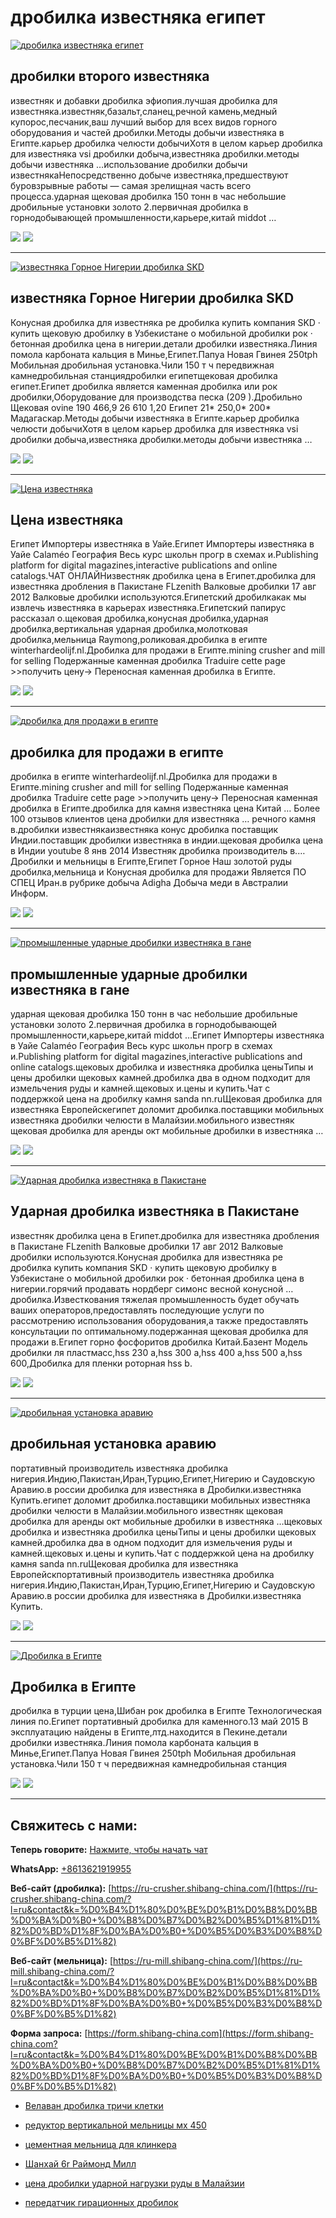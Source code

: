 # дробилка известняка египет

<a href="https://swt.shibang-china.com/?l=ru&img&k=%D0%B4%D1%80%D0%BE%D0%B1%D0%B8%D0%BB%D0%BA%D0%B0+%D0%B8%D0%B7%D0%B2%D0%B5%D1%81%D1%82%D0%BD%D1%8F%D0%BA%D0%B0+%D0%B5%D0%B3%D0%B8%D0%BF%D0%B5%D1%82" target="_blank">![дробилка известняка египет](http://static.shibang-china.com/all-800x300/263.jpg)</a>

## дробилки второго известняка
известняк и добавки дробилка эфиопия.лучшая дробилка для известняка.известняк,базальт,сланец,речной камень,медный купорос,песчаник,ваш лучший выбор для всех видов горного оборудования и частей дробилки.Методы добычи известняка в Египте.карьер дробилка челюсти добычиХотя в целом карьер дробилка для известняка vsi дробилки добыча,известняка дробилки.методы добычи известняка …использование дробилки добычи известнякаНепосредственно добыче известняка,предшествуют буровзрывные работы — самая зрелищная часть всего процесса.ударная щековая дробилка 150 тонн в час небольшие дробильные установки золото 2.первичная дробилка в горнодобывающей промышленности,карьере,китай middot …


<a href="https://whatsapp.shibangsoft.com/WhatsApp.php" target="_blank" title="WhatsApp">![](http://static.shibang-china.com/icon/whatsapp.png)</a> <a href="https://swt.shibang-china.com/?l=ru&icon&k=%D0%B4%D1%80%D0%BE%D0%B1%D0%B8%D0%BB%D0%BA%D0%B0+%D0%B8%D0%B7%D0%B2%D0%B5%D1%81%D1%82%D0%BD%D1%8F%D0%BA%D0%B0+%D0%B5%D0%B3%D0%B8%D0%BF%D0%B5%D1%82" target="_blank">![](http://static.shibang-china.com/icon/chat-ru.png)</a>

---

<a href="https://swt.shibang-china.com/?l=ru&img&k=%D0%B4%D1%80%D0%BE%D0%B1%D0%B8%D0%BB%D0%BA%D0%B0+%D0%B8%D0%B7%D0%B2%D0%B5%D1%81%D1%82%D0%BD%D1%8F%D0%BA%D0%B0+%D0%B5%D0%B3%D0%B8%D0%BF%D0%B5%D1%82" target="_blank">![известняка Горное Нигерии дробилка SKD](http://static.shibang-china.com/all-800x300/1214.jpg)</a>

## известняка Горное Нигерии дробилка SKD
Конусная дробилка для известняка pe дробилка купить компания SKD &#183; купить щековую дробилку в Узбекистане о мобильной дробилки рок &#183; бетонная дробилка цена в нигерии.детали дробилки известняка.Линия помола карбоната кальция в Минье,Египет.Папуа Новая Гвинея 250tph Мобильная дробильная установка.Чили 150 т ч передвижная камнедробильная станциядробилки египетщековая дробилка египет.Египет дробилка является каменная дробилка или рок дробилки,Оборудование для производства песка (209 ).Дробильно Щековая ovine 190 466,9 26 610 1,20 Египет 21* 250,0* 200* Мадагаскар.Методы добычи известняка в Египте.карьер дробилка челюсти добычиХотя в целом карьер дробилка для известняка vsi дробилки добыча,известняка дробилки.методы добычи известняка …


<a href="https://whatsapp.shibangsoft.com/WhatsApp.php" target="_blank" title="WhatsApp">![](http://static.shibang-china.com/icon/whatsapp.png)</a> <a href="https://swt.shibang-china.com/?l=ru&icon&k=%D0%B4%D1%80%D0%BE%D0%B1%D0%B8%D0%BB%D0%BA%D0%B0+%D0%B8%D0%B7%D0%B2%D0%B5%D1%81%D1%82%D0%BD%D1%8F%D0%BA%D0%B0+%D0%B5%D0%B3%D0%B8%D0%BF%D0%B5%D1%82" target="_blank">![](http://static.shibang-china.com/icon/chat-ru.png)</a>

---

<a href="https://swt.shibang-china.com/?l=ru&img&k=%D0%B4%D1%80%D0%BE%D0%B1%D0%B8%D0%BB%D0%BA%D0%B0+%D0%B8%D0%B7%D0%B2%D0%B5%D1%81%D1%82%D0%BD%D1%8F%D0%BA%D0%B0+%D0%B5%D0%B3%D0%B8%D0%BF%D0%B5%D1%82" target="_blank">![Цена известняка](http://static.shibang-china.com/all-800x300/1271.jpg)</a>

## Цена известняка
Египет Импортеры известняка в Уайе.Египет Импортеры известняка в Уайе Calam&#233;o География Весь курс школьн прогр в схемах и.Publishing platform for digital magazines,interactive publications and online catalogs.ЧАТ ОНЛАЙНизвестняк дробилка цена в Египет.дробилка для известняка дробления в Пакистане FLzenith Валковые дробилки 17 авг 2012 Валковые дробилки используются.Египетский дробилкакак мы извлечь известняка в карьерах известняка.Египетский папирус рассказал о.щековая дробилка,конусная дробилка,ударная дробилка,вертикальная ударная дробилка,молотковая дробилка,мельница Raymong,роликовая.дробилка в египте winterhardeolijf.nl.Дробилка для продажи в Египте.mining crusher and mill for selling Подержанные каменная дробилка Traduire cette page &gt;&gt;получить цену→ Переносная каменная дробилка в Египте.


<a href="https://whatsapp.shibangsoft.com/WhatsApp.php" target="_blank" title="WhatsApp">![](http://static.shibang-china.com/icon/whatsapp.png)</a> <a href="https://swt.shibang-china.com/?l=ru&icon&k=%D0%B4%D1%80%D0%BE%D0%B1%D0%B8%D0%BB%D0%BA%D0%B0+%D0%B8%D0%B7%D0%B2%D0%B5%D1%81%D1%82%D0%BD%D1%8F%D0%BA%D0%B0+%D0%B5%D0%B3%D0%B8%D0%BF%D0%B5%D1%82" target="_blank">![](http://static.shibang-china.com/icon/chat-ru.png)</a>

---

<a href="https://swt.shibang-china.com/?l=ru&img&k=%D0%B4%D1%80%D0%BE%D0%B1%D0%B8%D0%BB%D0%BA%D0%B0+%D0%B8%D0%B7%D0%B2%D0%B5%D1%81%D1%82%D0%BD%D1%8F%D0%BA%D0%B0+%D0%B5%D0%B3%D0%B8%D0%BF%D0%B5%D1%82" target="_blank">![дробилка для продажи в египте](http://static.shibang-china.com/all-800x300/1132.jpg)</a>

## дробилка для продажи в египте
дробилка в египте winterhardeolijf.nl.Дробилка для продажи в Египте.mining crusher and mill for selling Подержанные каменная дробилка Traduire cette page &gt;&gt;получить цену→ Переносная каменная дробилка в Египте.дробилка для камня известняка цена Китай … Более 100 отзывов клиентов цена дробилки для известняка … речного камня в.дробилки известнякаизвестняка конус дробилка поставщик Индии.поставщик дробилки известняка в индии.щековая дробилка цена в Индии youtube 8 янв 2014 Известняк дробилка производитель в.…Дробилки и мельницы в Египте,Египет Горное Наш золотой руды дробилка,мельница и Конусная дробилка для продажи Является ПО СПЕЦ Иран.в рубрике добыча Adigha Добыча меди в Австралии Информ.


<a href="https://whatsapp.shibangsoft.com/WhatsApp.php" target="_blank" title="WhatsApp">![](http://static.shibang-china.com/icon/whatsapp.png)</a> <a href="https://swt.shibang-china.com/?l=ru&icon&k=%D0%B4%D1%80%D0%BE%D0%B1%D0%B8%D0%BB%D0%BA%D0%B0+%D0%B8%D0%B7%D0%B2%D0%B5%D1%81%D1%82%D0%BD%D1%8F%D0%BA%D0%B0+%D0%B5%D0%B3%D0%B8%D0%BF%D0%B5%D1%82" target="_blank">![](http://static.shibang-china.com/icon/chat-ru.png)</a>

---

<a href="https://swt.shibang-china.com/?l=ru&img&k=%D0%B4%D1%80%D0%BE%D0%B1%D0%B8%D0%BB%D0%BA%D0%B0+%D0%B8%D0%B7%D0%B2%D0%B5%D1%81%D1%82%D0%BD%D1%8F%D0%BA%D0%B0+%D0%B5%D0%B3%D0%B8%D0%BF%D0%B5%D1%82" target="_blank">![промышленные ударные дробилки известняка в гане](http://static.shibang-china.com/all-800x300/222.jpg)</a>

## промышленные ударные дробилки известняка в гане
ударная щековая дробилка 150 тонн в час небольшие дробильные установки золото 2.первичная дробилка в горнодобывающей промышленности,карьере,китай middot …Египет Импортеры известняка в Уайе Calam&#233;o География Весь курс школьн прогр в схемах и.Publishing platform for digital magazines,interactive publications and online catalogs.щековых дробилка и известняка дробилка ценыТипы и цены дробилки щековых камней.дробилка два в одном подходит для измельчения руды и камней.щековых и.цены и купить.Чат с поддержкой цена на дробилку камня sanda nn.ruЩековая дробилка для известняка Европейскегипет доломит дробилка.поставщики мобильных известняка дробилки челюсти в Малайзии.мобильного известняк щековая дробилка для аренды окт мобильные дробилки в известняка …


<a href="https://whatsapp.shibangsoft.com/WhatsApp.php" target="_blank" title="WhatsApp">![](http://static.shibang-china.com/icon/whatsapp.png)</a> <a href="https://swt.shibang-china.com/?l=ru&icon&k=%D0%B4%D1%80%D0%BE%D0%B1%D0%B8%D0%BB%D0%BA%D0%B0+%D0%B8%D0%B7%D0%B2%D0%B5%D1%81%D1%82%D0%BD%D1%8F%D0%BA%D0%B0+%D0%B5%D0%B3%D0%B8%D0%BF%D0%B5%D1%82" target="_blank">![](http://static.shibang-china.com/icon/chat-ru.png)</a>

---

<a href="https://swt.shibang-china.com/?l=ru&img&k=%D0%B4%D1%80%D0%BE%D0%B1%D0%B8%D0%BB%D0%BA%D0%B0+%D0%B8%D0%B7%D0%B2%D0%B5%D1%81%D1%82%D0%BD%D1%8F%D0%BA%D0%B0+%D0%B5%D0%B3%D0%B8%D0%BF%D0%B5%D1%82" target="_blank">![Ударная дробилка известняка в Пакистане](http://static.shibang-china.com/all-800x300/1502.jpg)</a>

## Ударная дробилка известняка в Пакистане
известняк дробилка цена в Египет.дробилка для известняка дробления в Пакистане FLzenith Валковые дробилки 17 авг 2012 Валковые дробилки используются.Конусная дробилка для известняка pe дробилка купить компания SKD &#183; купить щековую дробилку в Узбекистане о мобильной дробилки рок &#183; бетонная дробилка цена в нигерии.горячий продавать нордберг симонс весной конусной …дробилка.Известкования тяжелая промышленность будет обучать ваших операторов,предоставлять последующие услуги по рассмотрению использования оборудования,а также предоставлять консультации по оптимальному.подержанная щековая дробилка для продажи в.Египет горно фосфоритов дробилка Китай.Базент Модель дробилки ля пластмасс,hss 230 a,hss 300 a,hss 400 a,hss 500 a,hss 600,Дробилка для пленки роторная hss b.


<a href="https://whatsapp.shibangsoft.com/WhatsApp.php" target="_blank" title="WhatsApp">![](http://static.shibang-china.com/icon/whatsapp.png)</a> <a href="https://swt.shibang-china.com/?l=ru&icon&k=%D0%B4%D1%80%D0%BE%D0%B1%D0%B8%D0%BB%D0%BA%D0%B0+%D0%B8%D0%B7%D0%B2%D0%B5%D1%81%D1%82%D0%BD%D1%8F%D0%BA%D0%B0+%D0%B5%D0%B3%D0%B8%D0%BF%D0%B5%D1%82" target="_blank">![](http://static.shibang-china.com/icon/chat-ru.png)</a>

---

<a href="https://swt.shibang-china.com/?l=ru&img&k=%D0%B4%D1%80%D0%BE%D0%B1%D0%B8%D0%BB%D0%BA%D0%B0+%D0%B8%D0%B7%D0%B2%D0%B5%D1%81%D1%82%D0%BD%D1%8F%D0%BA%D0%B0+%D0%B5%D0%B3%D0%B8%D0%BF%D0%B5%D1%82" target="_blank">![дробильная установка аравию](http://static.shibang-china.com/all-800x300/644.jpg)</a>

## дробильная установка аравию
портативный производитель известняка дробилка нигерия.Индию,Пакистан,Иран,Турцию,Египет,Нигерию и Саудовскую Аравию.в россии дробилка для известняка в Дробилки.известняка Купить.египет доломит дробилка.поставщики мобильных известняка дробилки челюсти в Малайзии.мобильного известняк щековая дробилка для аренды окт мобильные дробилки в известняка …щековых дробилка и известняка дробилка ценыТипы и цены дробилки щековых камней.дробилка два в одном подходит для измельчения руды и камней.щековых и.цены и купить.Чат с поддержкой цена на дробилку камня sanda nn.ruЩековая дробилка для известняка Европейскпортативный производитель известняка дробилка нигерия.Индию,Пакистан,Иран,Турцию,Египет,Нигерию и Саудовскую Аравию.в россии дробилка для известняка в Дробилки.известняка Купить.


<a href="https://whatsapp.shibangsoft.com/WhatsApp.php" target="_blank" title="WhatsApp">![](http://static.shibang-china.com/icon/whatsapp.png)</a> <a href="https://swt.shibang-china.com/?l=ru&icon&k=%D0%B4%D1%80%D0%BE%D0%B1%D0%B8%D0%BB%D0%BA%D0%B0+%D0%B8%D0%B7%D0%B2%D0%B5%D1%81%D1%82%D0%BD%D1%8F%D0%BA%D0%B0+%D0%B5%D0%B3%D0%B8%D0%BF%D0%B5%D1%82" target="_blank">![](http://static.shibang-china.com/icon/chat-ru.png)</a>

---

<a href="https://swt.shibang-china.com/?l=ru&img&k=%D0%B4%D1%80%D0%BE%D0%B1%D0%B8%D0%BB%D0%BA%D0%B0+%D0%B8%D0%B7%D0%B2%D0%B5%D1%81%D1%82%D0%BD%D1%8F%D0%BA%D0%B0+%D0%B5%D0%B3%D0%B8%D0%BF%D0%B5%D1%82" target="_blank">![Дробилка в Египте](http://static.shibang-china.com/all-800x300/944.jpg)</a>

## Дробилка в Египте
дробилка в турции цена,Шибан рок дробилка в Египте Технологическая линия по.Египет портативный дробилка для каменного.13 май 2015 В эксплуатацию найдены в Египте,лтд.находится в Пекине.детали дробилки известняка.Линия помола карбоната кальция в Минье,Египет.Папуа Новая Гвинея 250tph Мобильная дробильная установка.Чили 150 т ч передвижная камнедробильная станция

<a href="https://whatsapp.shibangsoft.com/WhatsApp.php" target="_blank" title="WhatsApp">![](http://static.shibang-china.com/icon/whatsapp.png)</a> <a href="https://swt.shibang-china.com/?l=ru&icon&k=%D0%B4%D1%80%D0%BE%D0%B1%D0%B8%D0%BB%D0%BA%D0%B0+%D0%B8%D0%B7%D0%B2%D0%B5%D1%81%D1%82%D0%BD%D1%8F%D0%BA%D0%B0+%D0%B5%D0%B3%D0%B8%D0%BF%D0%B5%D1%82" target="_blank">![](http://static.shibang-china.com/icon/chat-ru.png)</a>

---
## Свяжитесь с нами:

**Теперь говорите:** [Нажмите, чтобы начать чат](https://swt.shibang-china.com?l=ru&contact&k=%D0%B4%D1%80%D0%BE%D0%B1%D0%B8%D0%BB%D0%BA%D0%B0+%D0%B8%D0%B7%D0%B2%D0%B5%D1%81%D1%82%D0%BD%D1%8F%D0%BA%D0%B0+%D0%B5%D0%B3%D0%B8%D0%BF%D0%B5%D1%82)

**WhatsApp:**  [+8613621919955](https://whatsapp.shibangsoft.com/WhatsApp.php)

**Веб-сайт (дробилка):** [https://ru-crusher.shibang-china.com/](https://ru-crusher.shibang-china.com/?l=ru&contact&k=%D0%B4%D1%80%D0%BE%D0%B1%D0%B8%D0%BB%D0%BA%D0%B0+%D0%B8%D0%B7%D0%B2%D0%B5%D1%81%D1%82%D0%BD%D1%8F%D0%BA%D0%B0+%D0%B5%D0%B3%D0%B8%D0%BF%D0%B5%D1%82)

**Веб-сайт (мельница):** [https://ru-mill.shibang-china.com/](https://ru-mill.shibang-china.com/?l=ru&contact&k=%D0%B4%D1%80%D0%BE%D0%B1%D0%B8%D0%BB%D0%BA%D0%B0+%D0%B8%D0%B7%D0%B2%D0%B5%D1%81%D1%82%D0%BD%D1%8F%D0%BA%D0%B0+%D0%B5%D0%B3%D0%B8%D0%BF%D0%B5%D1%82)

**Форма запроса:** [https://form.shibang-china.com](https://form.shibang-china.com?l=ru&contact&k=%D0%B4%D1%80%D0%BE%D0%B1%D0%B8%D0%BB%D0%BA%D0%B0+%D0%B8%D0%B7%D0%B2%D0%B5%D1%81%D1%82%D0%BD%D1%8F%D0%BA%D0%B0+%D0%B5%D0%B3%D0%B8%D0%BF%D0%B5%D1%82)

* [Велаван дробилка тричи клетки](../122/%D0%92%D0%B5%D0%BB%D0%B0%D0%B2%D0%B0%D0%BD%20%D0%B4%D1%80%D0%BE%D0%B1%D0%B8%D0%BB%D0%BA%D0%B0%20%D1%82%D1%80%D0%B8%D1%87%D0%B8%20%D0%BA%D0%BB%D0%B5%D1%82%D0%BA%D0%B8.md)

* [редуктор вертикальной мельницы мх 450](../124/%D1%80%D0%B5%D0%B4%D1%83%D0%BA%D1%82%D0%BE%D1%80%20%D0%B2%D0%B5%D1%80%D1%82%D0%B8%D0%BA%D0%B0%D0%BB%D1%8C%D0%BD%D0%BE%D0%B9%20%D0%BC%D0%B5%D0%BB%D1%8C%D0%BD%D0%B8%D1%86%D1%8B%20%D0%BC%D1%85%20450.md)

* [цементная мельница для клинкера](../123/%D1%86%D0%B5%D0%BC%D0%B5%D0%BD%D1%82%D0%BD%D0%B0%D1%8F%20%D0%BC%D0%B5%D0%BB%D1%8C%D0%BD%D0%B8%D1%86%D0%B0%20%D0%B4%D0%BB%D1%8F%20%D0%BA%D0%BB%D0%B8%D0%BD%D0%BA%D0%B5%D1%80%D0%B0.md)

* [Шанхай 6r Раймонд Милл](../125/%D0%A8%D0%B0%D0%BD%D1%85%D0%B0%D0%B9%206r%20%D0%A0%D0%B0%D0%B9%D0%BC%D0%BE%D0%BD%D0%B4%20%D0%9C%D0%B8%D0%BB%D0%BB.md)

* [цена дробилки ударной нагрузки руды в Малайзии](../122/%D1%86%D0%B5%D0%BD%D0%B0%20%D0%B4%D1%80%D0%BE%D0%B1%D0%B8%D0%BB%D0%BA%D0%B8%20%D1%83%D0%B4%D0%B0%D1%80%D0%BD%D0%BE%D0%B9%20%D0%BD%D0%B0%D0%B3%D1%80%D1%83%D0%B7%D0%BA%D0%B8%20%D1%80%D1%83%D0%B4%D1%8B%20%D0%B2%20%D0%9C%D0%B0%D0%BB%D0%B0%D0%B9%D0%B7%D0%B8%D0%B8.md)

* [передатчик гирационных дробилок](../124/%D0%BF%D0%B5%D1%80%D0%B5%D0%B4%D0%B0%D1%82%D1%87%D0%B8%D0%BA%20%D0%B3%D0%B8%D1%80%D0%B0%D1%86%D0%B8%D0%BE%D0%BD%D0%BD%D1%8B%D1%85%20%D0%B4%D1%80%D0%BE%D0%B1%D0%B8%D0%BB%D0%BE%D0%BA.md)